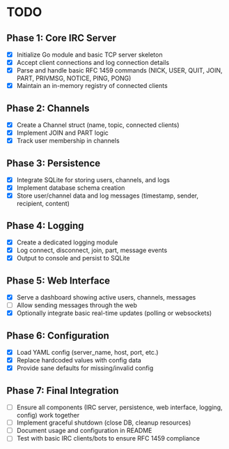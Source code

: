 # TODO

## Phase 1: Core IRC Server

-   [x] Initialize Go module and basic TCP server skeleton
-   [x] Accept client connections and log connection details
-   [x] Parse and handle basic RFC 1459 commands (NICK, USER, QUIT, JOIN, PART, PRIVMSG, NOTICE, PING, PONG)
-   [x] Maintain an in-memory registry of connected clients

## Phase 2: Channels

-   [x] Create a Channel struct (name, topic, connected clients)
-   [x] Implement JOIN and PART logic
-   [x] Track user membership in channels

## Phase 3: Persistence

-   [x] Integrate SQLite for storing users, channels, and logs
-   [x] Implement database schema creation
-   [x] Store user/channel data and log messages (timestamp, sender, recipient, content)

## Phase 4: Logging

-   [x] Create a dedicated logging module
-   [x] Log connect, disconnect, join, part, message events
-   [x] Output to console and persist to SQLite

## Phase 5: Web Interface

-   [x] Serve a dashboard showing active users, channels, messages
-   [ ] Allow sending messages through the web
-   [x] Optionally integrate basic real-time updates (polling or websockets)

## Phase 6: Configuration

-   [x] Load YAML config (server_name, host, port, etc.)
-   [x] Replace hardcoded values with config data
-   [x] Provide sane defaults for missing/invalid config

## Phase 7: Final Integration

-   [ ] Ensure all components (IRC server, persistence, web interface, logging, config) work together
-   [ ] Implement graceful shutdown (close DB, cleanup resources)
-   [ ] Document usage and configuration in README
-   [ ] Test with basic IRC clients/bots to ensure RFC 1459 compliance
